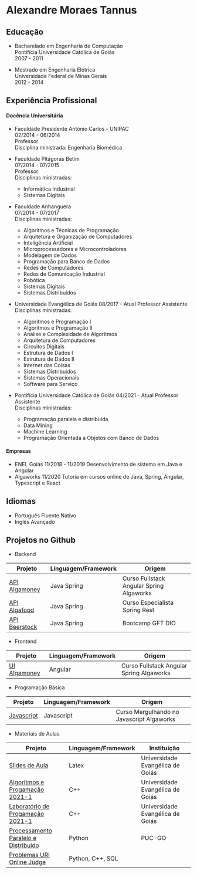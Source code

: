 # Alexandre Moraes Tannus

## Educação
  
* Bacharelado em Engenharia de Computação  
  Pontifícia Universidade Católica de Goiás  
  2007 - 2011  
  
* Mestrado em Engenharia Elétrica    
  Universidade Federal de Minas Gerais  
  2012 - 2014  
 
## Experiência Profissional

#### Docência Universitária
* Faculdade Presidente Antônio Carlos - UNIPAC  
  02/2014 - 06/2014  
  Professor  
  Disciplina ministrada: Engenharia Biomédica
* Faculdade Pitágoras Betim  
  07/2014 - 07/2015  
  Professor  
  Disciplinas ministradas: 
  * Informática Industrial
  * Sistemas Digitais
* Faculdade Anhanguera  
  07/2014 - 07/2017  
  Disciplinas ministradas: 
  * Algoritmos e Técnicas de Programação 
  * Arquitetura e Organização de Computadores
  * Inteligência Artificial
  * Microprocessadores e Microcontroladores
  * Modelagem de Dados
  * Programação para Banco de Dados
  * Redes de Computadores
  * Redes de Comunicação Industrial
  * Robótica
  * Sistemas Digitais
  * Sistemas Distribuídos
* Universidade Evangélica de Goiás
  08/2017 - Atual
  Professor Assistente  
  Disciplinas ministradas: 
  * Algoritmos e Programação I
  * Algoritmos e Programação II
  * Análise e Complexidade de Algoritmos
  * Arquitetura de Computadores
  * Circuitos Digitais
  * Estrutura de Dados I
  * Estrutura de Dados II
  * Internet das Coisas
  * Sistemas Distribuídos
  * Sistemas Operacionais
  * Software para Serviço
  
* Pontifícia Universidade Católica de Goiás
  04/2021 - Atual
  Professor Assistente  
  Disciplinas ministradas: 
  * Programação paralela e distribuída
  * Data Mining
  * Machine Learning
  * Programação Orientada a Objetos com Banco de Dados


#### Empresas
* ENEL Goiás
  11/2018 - 11/2019
  Desenvolvimento de sistema em Java e Angular
* Algaworks
  11/2020
  Tutoria em cursos online de Java, Spring, Angular, Typescript e React
 
## Idiomas
* Português Fluente Nativo
* Inglês Avançado
 
## Projetos no Github
* Backend

Projeto |  Linguagem/Framework | Origem
------- | -------------------- | ------
[API Algamoney](https://github.com/alexandretannus/curso-fullstack-algaworks/tree/master/algamoney-api)  | Java Spring | Curso Fullstack Angular Spring Algaworks
[API Algafood](https://github.com/alexandretannus/algaworks-esr) | Java Spring | Curso Especialista Spring Rest
[API Beerstock](https://github.com/alexandretannus/gft-dio-beerstock)| Java Spring | Bootcamp GFT DIO

* Frontend

Projeto |  Linguagem/Framework | Origem
------- | -------------------- | ------
[UI Algamoney](https://github.com/alexandretannus/curso-fullstack-algaworks/tree/master/algamoney-ui)  | Angular | Curso Fullstack Angular Spring Algaworks

* Programação Básica

Projeto |  Linguagem/Framework | Origem
------- | -------------------- | ------
[Javascript](https://github.com/alexandretannus/algaworks-mjs) | Javascript | Curso Mergulhando no Javascript Algaworks

* Materiais de Aulas

Projeto |  Linguagem/Framework | Instituição
------- | -------------------- | ------
[Slides de Aula](https://github.com/alexandretannus/slides-aula) | Latex | Universidade Evangélica de Goiás
[Algoritmos e Progamação 2021-1](https://github.com/alexandretannus/aulas-unievangelica-algoritmos-2021.1) | C++ | Universidade Evangélica de Goiás
[Laboratório de Progamação 2021-1](https://github.com/alexandretannus/aulas-lab-prog-2021.1) | C++ | Universidade Evangélica de Goiás
[Processamento Paralelo e Distribuído](https://github.com/alexandretannus/puc-processamento-paralelo-distribuido) | Python | PUC-GO
[Problemas URI Online Judge](https://github.com/alexandretannus/problemas-uri) | Python, C++, SQL |
